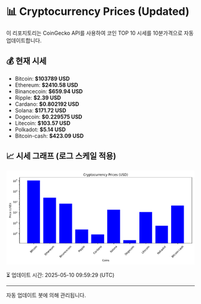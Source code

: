 
# 📊 Cryptocurrency Prices (Updated)

이 리포지토리는 CoinGecko API를 사용하여 코인 TOP 10 시세를 10분가격으로 자동 업데이트합니다.

## 💰 현재 시세
- Bitcoin: **$103789 USD**
- Ethereum: **$2410.58 USD**
- Binancecoin: **$659.94 USD**
- Ripple: **$2.39 USD**
- Cardano: **$0.802192 USD**
- Solana: **$171.72 USD**
- Dogecoin: **$0.229575 USD**
- Litecoin: **$103.57 USD**
- Polkadot: **$5.14 USD**
- Bitcoin-cash: **$423.09 USD**

## 📈 시세 그래프 (로그 스케일 적용)
![Crypto Prices](crypto_prices.png)

⏳ 업데이트 시간: 2025-05-10 09:59:29 (UTC)

---
자동 업데이트 봇에 의해 관리됩니다.
